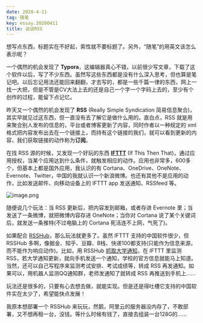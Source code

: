 ```yaml
---
date: 2020-4-11
tag: 随笔
key: essay.20200411
title: 谈谈RSS
---
```


想写点东西，标题实在不好起，索性就不要标题了。另外，“随笔”的用英文该怎么表示呢？

一个偶然的机会发现了 **Typora**，这编辑器真心不错，以前很少写文章，下载了这个软件以后，写了不少东西。虽然写这些东西都是没有什么深入思考，但也算是笔记吧。以后忘记用法还能回来翻翻，才去写的，都是一些千篇一律的东西，网上一找一大把，但是不管是CV大法上去的还是自己一个字一个字码上去的，至少有个创作的过程，能留下点记忆。

昨天又一个偶然的机会发现了 **RSS** (Really Simple Syndication 简易信息聚合)，其实早就见过这东西，但一直没有去了解它是做什么用的。直白点，RSS 就是用来聚合别人发布的信息的，平台或者博客更新了内容，同时作者以一种规定的 xml 格式把内容发布出去在一个链接上，而持有这个链接的我们，就可以看到更新的内容，我们获取链接的动作称为**订阅**。

在找 RSS 源的时候，又发现一个好玩的东西 [**IFTTT**](https://ifttt.com/) (If This Then That)，通过应用授权，当某个应用达到什么条件，就触发相应的动作。应用也非常多，600多个，但基本上都是国外应用，我认识的有 Cortana、OneDrive、OneNote、Evernote、Twitter，中国的我就认识一个新浪微博。也还有其他不是应用的动作，比如发送邮件、向移动设备上的 IFTTT app 发送通知、RSSfeed 等。

![image.png](https://i.loli.net/2020/04/12/H7ykEFf9Y8j4mNL.png)

随便说几个玩法：当 RSS 更新后，把内容发到邮箱，或者存进 Evernote 里；当发送了一条微博，就把微博内容存进 OneNote；当你对 Cortana 说了某个关键词后，就发送一条推特(不过电脑上的 Cortana 死活连不上网，气死了)。

如果配合 [RSSHub](https://docs.rsshub.app/)，那么玩法就更多了。虽然 IFTTT 支持的中国软件很少，但 RSSHub 多啊，像掘金、知乎、豆瓣、B栈、快递100都支持(只能作为信息来源，而不能作为响应动作)。比如，用 RSSHub [抓取大学通知](https://docs.rsshub.app/university.html)，在 IFTTT 里监测 RSS，若大学通知更新，就向手机发送一个通知，学校的官方信息就能马上知道。当然，还可以自己写程序来监测考试安排、考试成绩等，转成 RSS 再发通知。如果可以，用机器人监测QQ通知群，老师发通知了就转成 RSS 再推送到手机上......

玩法还是很多的，只要有心去想去做，就能实现。但是还是得吐槽它支持的中国软件实在太少了，希望能快点发展！

我原本想部署一个 RSSHub 来玩玩，然鹅，阿里云的服务器没内存了，不敢部署，又不想再租一台，没钱。等什么时候有钱了，直接去组装一台128G的......


